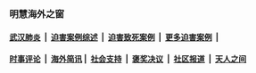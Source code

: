 
### 明慧海外之窗

####  [武汉肺炎](indexes/365.md?t=06121501) &nbsp;|&nbsp;  [迫害案例综述](indexes/328.md?t=06121501) &nbsp;|&nbsp; [迫害致死案例](indexes/277.md?t=06121501)  &nbsp;|&nbsp; [更多迫害案例](indexes/81.md?t=06121501)  &nbsp;|&nbsp; 
####  [时事评论](indexes/19.md?t=06121501) &nbsp;|&nbsp; [海外简讯](indexes/245.md?t=06121501)&nbsp;|&nbsp;  [社会支持](indexes/140.md?t=06121501) &nbsp;|&nbsp; [褒奖决议](indexes/282.md?t=06121501) &nbsp;|&nbsp; [社区报道](indexes/91.md?t=06121501)  &nbsp;|&nbsp; [天人之间](indexes/78.md?t=06121501) 

